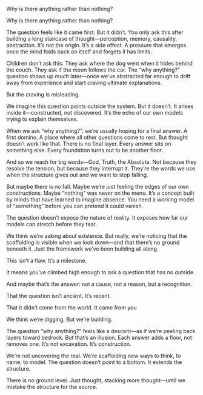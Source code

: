 Why is there anything rather than nothing? 

Why is there anything rather than nothing?

The question feels like it came first. But it didn’t. You only ask this after building a long staircase of thought—perception, memory, causality, abstraction. It’s not the origin. It’s a side effect. A pressure that emerges once the mind folds back on itself and forgets it has limits.

Children don’t ask this. They ask where the dog went when it hides behind the couch. They ask if the moon follows the car. The “why anything?” question shows up much later—once we’ve abstracted far enough to drift away from experience and start craving ultimate explanations.

But the craving is misleading.

We imagine this question points outside the system. But it doesn’t. It arises inside it—constructed, not discovered. It’s the echo of our own models trying to explain themselves.

When we ask “why anything?”, we’re usually hoping for a final answer. A first domino. A place where all other questions come to rest. But thought doesn’t work like that. There is no final layer. Every answer sits on something else. Every foundation turns out to be another floor.

And so we reach for big words—God, Truth, the Absolute. Not because they resolve the tension, but because they interrupt it. They’re the words we use when the structure gives out and we want to stop falling.

But maybe there is no fall. Maybe we’re just feeling the edges of our own constructions. Maybe “nothing” was never on the menu. It’s a concept built by minds that have learned to imagine absence. You need a working model of “something” before you can pretend it could vanish.

The question doesn’t expose the nature of reality. It exposes how far our models can stretch before they tear.

We think we’re asking about existence. But really, we’re noticing that the scaffolding is visible when we look down—and that there’s no ground beneath it. Just the framework we’ve been building all along.

This isn’t a flaw. It’s a milestone.

It means you’ve climbed high enough to ask a question that has no outside.

And maybe that’s the answer: not a cause, not a reason, but a recognition.

That the question isn’t ancient. It’s recent.

That it didn’t come from the world. It came from you

We think we’re digging. But we’re building.

The question “why anything?” feels like a descent—as if we’re peeling back layers toward bedrock. But that’s an illusion. Each answer adds a floor, not removes one. It’s not excavation. It’s construction.

We’re not uncovering the real. We’re scaffolding new ways to think, to name, to model. The question doesn’t point to a bottom. It extends the structure.

There is no ground level. Just thought, stacking more thought—until we mistake the structure for the source.

